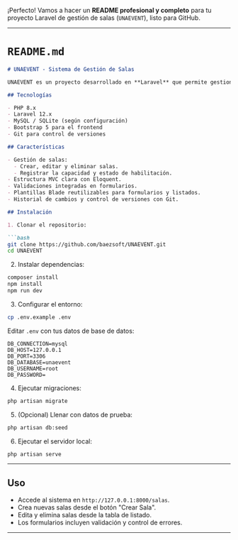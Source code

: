 ¡Perfecto! Vamos a hacer un **README profesional y completo** para tu proyecto Laravel de gestión de salas (`UNAEVENT`), listo para GitHub.

---

# `README.md`

````markdown
# UNAEVENT - Sistema de Gestión de Salas

UNAEVENT es un proyecto desarrollado en **Laravel** que permite gestionar salas dentro de una institución. El sistema incluye funcionalidades CRUD (Crear, Leer, Actualizar, Eliminar) para salas y está preparado para extenderse a otras entidades como eventos, usuarios y empleados.

## Tecnologías

- PHP 8.x
- Laravel 12.x
- MySQL / SQLite (según configuración)
- Bootstrap 5 para el frontend
- Git para control de versiones

## Características

- Gestión de salas:
  - Crear, editar y eliminar salas.
  - Registrar la capacidad y estado de habilitación.
- Estructura MVC clara con Eloquent.
- Validaciones integradas en formularios.
- Plantillas Blade reutilizables para formularios y listados.
- Historial de cambios y control de versiones con Git.

## Instalación

1. Clonar el repositorio:

```bash
git clone https://github.com/baezsoft/UNAEVENT.git
cd UNAEVENT
````

2. Instalar dependencias:

```bash
composer install
npm install
npm run dev
```

3. Configurar el entorno:

```bash
cp .env.example .env
```

Editar `.env` con tus datos de base de datos:

```
DB_CONNECTION=mysql
DB_HOST=127.0.0.1
DB_PORT=3306
DB_DATABASE=unaevent
DB_USERNAME=root
DB_PASSWORD=
```

4. Ejecutar migraciones:

```bash
php artisan migrate
```

5. (Opcional) Llenar con datos de prueba:

```bash
php artisan db:seed
```

6. Ejecutar el servidor local:

```bash
php artisan serve
```

---

## Uso

* Accede al sistema en `http://127.0.0.1:8000/salas`.
* Crea nuevas salas desde el botón "Crear Sala".
* Edita y elimina salas desde la tabla de listado.
* Los formularios incluyen validación y control de errores.

---
